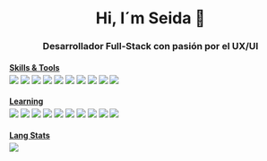 <h1 align="center">Hi, I´m Seida 👋</h1>
<div align="center">
<h3>Desarrollador Full-Stack con pasión por el UX/UI</h3>
</div>


<div align="left">
<h4 style="margin-bottom: 5px; font-weight: bold; text-decoration: underline;">Skills & Tools</h4>
<img src="https://img.shields.io/badge/HTML5-E34F26.svg?style=for-the-badge&logo=HTML5&logoColor=white"/>
<img src="https://img.shields.io/badge/css3-%231572B6.svg?style=for-the-badge&logo=css3&logoColor=white"/>
<img src="https://img.shields.io/badge/SASS-hotpink.svg?style=for-the-badge&logo=SASS&logoColor=white"/>

<img src="https://img.shields.io/badge/bootstrap-%238511FA.svg?style=for-the-badge&logo=bootstrap&logoColor=white"/>
<img src="https://img.shields.io/badge/javascript-%23323330.svg?style=for-the-badge&logo=javascript&logoColor=%23F7DF1E"/>
<img src="https://img.shields.io/badge/php-%23777BB4.svg?style=for-the-badge&logo=php&logoColor=white"/>

<img src="https://img.shields.io/badge/mysql-4479A1.svg?style=for-the-badge&logo=mysql&logoColor=white"/>
<img src="https://img.shields.io/badge/MariaDB-003545?style=for-the-badge&logo=mariadb&logoColor=white"/>

<img src="https://img.shields.io/badge/VSCode-0078D4?style=for-the-badge&logo=visual%20studio%20code&logoColor=white"/>
<img src="https://img.shields.io/badge/Git-F05032.svg?style=for-the-badge&logo=Git&logoColor=white"/>
</div>

<div align="left">
<h4 style="margin-bottom: 5px; font-weight: bold; text-decoration: underline;">Learning</h4>
<img src="https://img.shields.io/badge/jquery-%230769AD.svg?style=for-the-badge&logo=jquery&logoColor=white"/>
<img src="https://img.shields.io/badge/tailwindcss-%2338B2AC.svg?style=for-the-badge&logo=tailwind-css&logoColor=white"/>

<img src="https://img.shields.io/badge/laravel-%23FF2D20.svg?style=for-the-badge&logo=laravel&logoColor=white"/>
<img src="https://img.shields.io/badge/express.js-%23404d59.svg?style=for-the-badge&logo=express&logoColor=%2361DAFB"/>
<img src="https://img.shields.io/badge/React-20232A?style=for-the-badge&logo=react&logoColor=61DAFB"/>

<img src="https://img.shields.io/badge/Mongoose-880000.svg?style=for-the-badge&logo=Mongoose&logoColor=white"/>
<img src="https://img.shields.io/badge/MongoDB-%234ea94b.svg?style=for-the-badge&logo=mongodb&logoColor=white"/>
<img src="https://img.shields.io/badge/Node%20js-339933?style=for-the-badge&logo=nodedotjs&logoColor=white"/>

<img src="https://img.shields.io/badge/Vite-B73BFE?style=for-the-badge&logo=vite&logoColor=FFD62E"/>
<img src="https://img.shields.io/badge/Docker-2496ED.svg?style=for-the-badge&logo=Docker&logoColor=white"/>
</div>

<div  align="left" style="margin-bottom: 10px;">
<h4 style="margin-bottom: 05px; font-weight: bold; text-decoration: underline;">Lang Stats</h4>
<img src="https://github-readme-stats.vercel.app/api/top-langs/?username=SeidaSuarez&layout=compact"/>
</div>
<!-- 
linkedIN
https://img.shields.io/badge/LinkedIn-0077B5?style=for-the-badge&logo=linkedin&logoColor=white

GMAIL
https://img.shields.io/badge/Gmail-D14836?style=for-the-badge&logo=gmail&logoColor=white

-->

<!-- **SeidaSuarez/SeidaSuarez** is a ✨ _special_ ✨ repository because its `README.md` (this file) appears on your GitHub profile.

Here are some ideas to get you started:

- 🔭 I’m currently working on ...
- 🌱 I’m currently learning ...
- 👯 I’m looking to collaborate on ...
- 🤔 I’m looking for help with ...
- 💬 Ask me about ...
- 📫 How to reach me: ...
- 😄 Pronouns: ...
- ⚡ Fun fact: ...
-->
